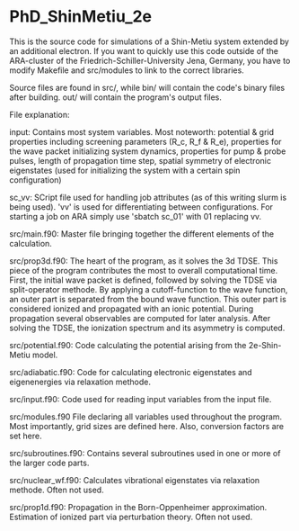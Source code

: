 # PhD_ShinMetiu_2e

This is the source code for simulations of a Shin-Metiu system extended by an additional electron. If you want to quickly use this code outside of the ARA-cluster of the Friedrich-Schiller-University Jena, Germany, you have to modify Makefile and src/modules to link to the correct libraries.

Source files are found in src/, while bin/ will contain the code's binary files after building. out/ will contain the program's output files.

File explanation:

input:
	Contains most system variables. Most noteworth: potential & grid properties including screening parameters (R_c, R_f & R_e), properties for the wave packet initializing system dynamics, properties for pump & probe pulses, length of propagation time step, spatial symmetry of electronic eigenstates (used for initializing the system with a certain spin configuration)

sc_vv:
	SCript file used for handling job attributes (as of this writing slurm is being used). 'vv' is used for differentiating between configurations. For starting a job on ARA simply use 'sbatch sc_01' with 01 replacing vv.

src/main.f90:
	Master file bringing together the different elements of the calculation.

src/prop3d.f90:
	The heart of the program, as it solves the 3d TDSE. This piece of the program contributes the most to overall computational time. First, the initial wave packet is defined, followed by solving the TDSE via split-operator methode. By applying a cutoff-function to the wave function, an outer part is separated from the bound wave function. This outer part is considered ionized and propagated with an ionic potential. During propagation several observables are computed for later analysis. After solving the TDSE, the ionization spectrum and its asymmetry is computed.

src/potential.f90:
	Code calculating the potential arising from the 2e-Shin-Metiu model.

src/adiabatic.f90:
	Code for calculating electronic eigenstates and eigenenergies via relaxation methode.

src/input.f90:
	Code used for reading input variables from the input file.

src/modules.f90
	File declaring all variables used throughout the program. Most importantly, grid sizes are defined here. Also, conversion factors are set here.

src/subroutines.f90:
	Contains several subroutines used in one or more of the larger code parts.

src/nuclear_wf.f90:
	Calculates vibrational eigenstates via relaxation methode. Often not used.

src/prop1d.f90:
	Propagation in the Born-Oppenheimer approximation. Estimation of ionized part via perturbation theory. Often not used.